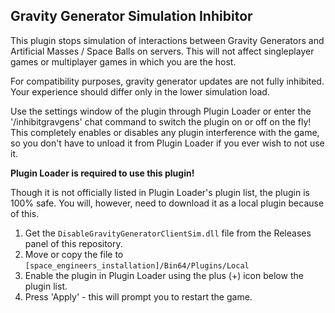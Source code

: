 ## Gravity Generator Simulation Inhibitor
This plugin stops simulation of interactions between Gravity Generators and Artificial Masses / Space Balls on servers. This will not affect singleplayer games or multiplayer games in which you are the host.
  
For compatibility purposes, gravity generator updates are not fully inhibited. Your experience should differ only in the lower simulation load.
  
Use the settings window of the plugin through Plugin Loader or enter the '/inhibitgravgens' chat command to switch the plugin on or off on the fly! This completely enables or disables any plugin interference with the game, so you don't have to unload it from Plugin Loader if you ever wish to not use it.

**Plugin Loader is required to use this plugin!**

Though it is not officially listed in Plugin Loader's plugin list, the plugin is 100% safe. You will, however, need to download it as a local plugin because of this.
1. Get the `DisableGravityGeneratorClientSim.dll` file from the Releases panel of this repository.
2. Move or copy the file to `[space_engineers_installation]/Bin64/Plugins/Local`
3. Enable the plugin in Plugin Loader using the plus (+) icon below the plugin list.
4. Press 'Apply' - this will prompt you to restart the game.
